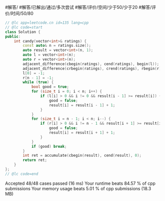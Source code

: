 #解答/ #解答/已解出/通过/多次尝试 #解答/评价/空间/少于50/少于20 #解答/评价/时间/50/80

``` C++
// @lc app=leetcode.cn id=135 lang=cpp
// @lc code=start
class Solution {
public:
    int candy(vector<int>& ratings) {
        const auto& n = ratings.size();
        auto result = vector<int>(n, 1);
        auto l = vector<int>(n);
        auto r = vector<int>(n);
        adjacent_difference(cbegin(ratings), cend(ratings), begin(l));
        adjacent_difference(crbegin(ratings), crend(ratings), rbegin(r));
        l[0] = -1;
        r[n - 1] = -1;
        while (true) {
            bool good = true;
            for (size_t i = 0; i < n; i++) {
                if (l[i] > 0 && i != 0 && result[i - 1] >= result[i]) {
                    good = false;
                    result[i] = result[i - 1] + 1;
                }
            }
            for (size_t i = n - 1; i < n; i--) {
                if (r[i] > 0 && i != n - 1 && result[i + 1] >= result[i]) {
                    good = false;
                    result[i] = result[i + 1] + 1;
                }
            }
            if (good) break;
        }
        int ret = accumulate(cbegin(result), cend(result), 0);
        return ret;
    }
};
// @lc code=end
```

Accepted
48/48 cases passed (16 ms)
Your runtime beats 84.57 % of cpp submissions
Your memory usage beats 5.01 % of cpp submissions (18.3 MB)